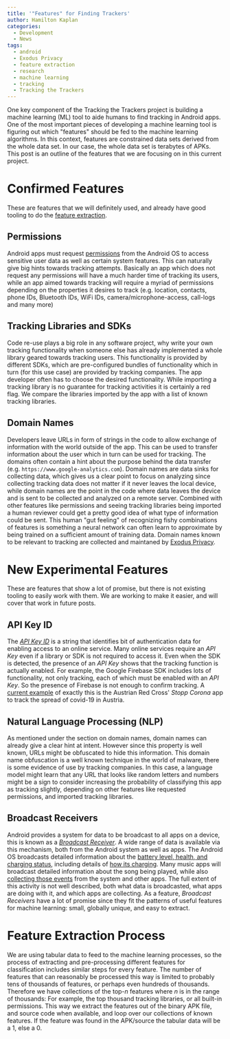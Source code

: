 ```yaml
---
title: '"Features" for Finding Trackers'
author: Hamilton Kaplan
categories:
  - Development
  - News
tags:
  - android
  - Exodus Privacy
  - feature extraction
  - research
  - machine learning
  - tracking
  - Tracking the Trackers
---
```


One key component of the Tracking the Trackers project is building a
machine learning (ML) tool to aide humans to find tracking in Android
apps. One of the most important pieces of developing a machine
learning tool is figuring out which "features" should be fed to the
machine learning algorithms. In this context, features are
constrained data sets derived from the whole data set. In our case,
the whole data set is terabytes of APKs. This post is an outline of
the features that we are focusing on in this current project.


# Confirmed Features

These are features that we will definitely used, and already have good
tooling to do the [feature
extraction](https://en.wikipedia.org/wiki/Feature_extraction).

## Permissions

Android apps must request
[permissions](https://developer.android.com/guide/topics/permissions/overview)
from the Android OS to access sensitive user data as well as certain
system features. This can naturally give big hints towards tracking
attempts. Basically an app which does not request any permissions will
have a much harder time of tracking its users, while an app aimed
towards tracking will require a myriad of permissions depending on the
properties it desires to track (e.g. location, contacts, phone IDs,
Bluetooth IDs, WiFi IDs, camera/microphone-access, call-logs and many
more)


## Tracking Libraries and SDKs

Code re-use plays a big role in any software project, why write your
own tracking functionality when someone else has already implemented a
whole library geared towards tracking users. This functionality is
provided by different SDKs, which are pre-configured bundles of
functionality which in turn (for this use case) are provided by
tracking companies. The app developer often has to choose the desired
functionality. While importing a tracking library is no guarantee for
tracking activities it is certainly a red flag. We compare the
libraries imported by the app with a list of known tracking libraries.


## Domain Names

Developers leave URLs in form of strings in the code to allow exchange
of information with the world outside of the app. This can be used to
transfer information about the user which in turn can be used for
tracking. The domains often contain a hint about the purpose behind
the data transfer (e.g. `https://www.google-analytics.com`). Domain names
are data sinks for collecting data, which gives us a clear point to
focus on analyzing since collecting tracking data does not matter if
it never leaves the local device, while domain names are the point in
the code where data leaves the device and is sent to be collected and
analyzed on a remote server. Combined with other features like
permissions and seeing tracking libraries being imported a human
reviewer could get a pretty good idea of what type of information
could be sent. This human "gut feeling" of recognizing fishy
combinations of features is something a neural network can often learn
to approximate by being trained on a sufficient amount of training
data. Domain names known to be relevant to tracking are collected and
maintaned by [Exodus Privacy](https://exodus-privacy.eu.org/en/).


# New Experimental Features

These are features that show a lot of promise, but there is not
existing tooling to easily work with them.  We are working to make it
easier, and will cover that work in future posts.

## API Key ID

The [_API Key ID_](https://github.com/Exodus-Privacy/etip/issues/62)
is a string that identifies bit of authentication data for enabling
access to an online service. Many online services require an _API Key_
even if a library or SDK is not required to access it. Even when the
SDK is detected, the presence of an _API Key_ shows that the tracking
function is actually enabled. For example, the Google Firebase SDK
includes lots of functionality, not only tracking, each of which must
be enabled with an _API Key_. So the presence of Firebase is not
enough to confirm tracking. A [current
example](https://en.epicenter.works/content/analysis-of-the-stopp-corona-app-improvements-through-expert-report)
of exactly this is the Austrian Red Cross' _Stopp Corona_ app to track
the spread of covid-19 in Austria.


## Natural Language Processing (NLP)

As mentioned under the section on domain names, domain names can
already give a clear hint at intent. However since this property is
well known, URLs might be obfuscated to hide this information. This
domain name obfuscation is a well known technique in the world of
malware, there is some evidence of use by tracking companies. In this
case, a language model might learn that any URL that looks like random
letters and numbers might be a sign to consider increasing the
probability of classifying this app as tracking slightly, depending on
other features like requested permissions, and imported tracking
libraries.


## Broadcast Receivers

Android provides a system for data to be broadcast to all apps on a
device, this is known as a [_Broadcast
Receiver_](https://developer.android.com/guide/components/broadcasts).
A wide range of data is available via this mechanism, both from the
Android system as well as apps.  The Android OS broadcasts detailed
information about the [battery level, health, and charging
status](https://developer.android.com/training/monitoring-device-state/battery-monitoring),
including details of [how its
charging](https://developer.android.com/reference/android/os/BatteryManager#BATTERY_PLUGGED_AC).
Many music apps will broadcast detailed information about the song
being played, while also [collecting those
events](https://gitlab.com/trackingthetrackers/wiki/-/issues/5) from
the system and other apps.  The full extent of this activity is not
well described, both what data is broadcasted, what apps are doing
with it, and which apps are collecting.  As a feature, _Broadcast
Receivers_ have a lot of promise since they fit the patterns of useful
features for machine learning: small, globally unique, and easy to
extract.


# Feature Extraction Process

We are using tabular data to feed to the machine learning processes,
so the process of extracting and pre-processing different features for
classification includes similar steps for every feature. The number of
features that can reasonably be processed this way is limited to
probably tens of thousands of features, or perhaps even hundreds of
thousands. Therefore we have collections of the top-_n_ features where
_n_ is in the range of thousands: For example, the top thousand
tracking libraries, or all built-in permissions. This way we extract
the features out of the binary APK file, and source code when
available, and loop over our collections of known features. If the
feature was found in the APK/source the tabular data will be a 1, else
a 0.
